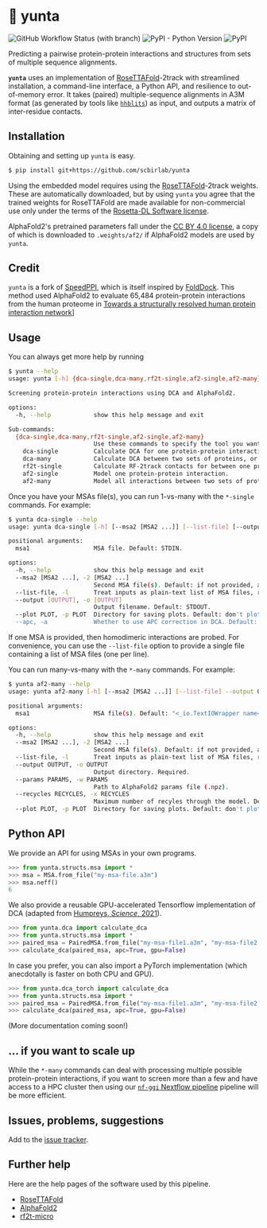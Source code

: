 # 🍐 yunta

![GitHub Workflow Status (with branch)](https://img.shields.io/github/actions/workflow/status/scbirlab/yunta/python-publish.yml)
![PyPI - Python Version](https://img.shields.io/pypi/pyversions/yunta)
![PyPI](https://img.shields.io/pypi/v/yunta)

Predicting a pairwise protein-protein interactions and structures from sets of multiple sequence alignments.

**`yunta`** uses an implementation of [RoseTTAFold](https://github.com/RosettaCommons/RoseTTAFold)-2track with streamlined installation, a command-line interface, a Python API, and resilience to out-of-memory error. It takes (paired) multiple-sequence alignments in A3M format (as generated by tools like [`hhblits`](https://github.com/soedinglab/hh-suite)) as input, and outputs a matrix of inter-residue contacts.

## Installation

Obtaining and setting up `yunta` is easy.

```bash
$ pip install git+https://github.com/scbirlab/yunta
```

Using the embedded model requires using the [RoseTTAFold](https://github.com/RosettaCommons/RoseTTAFold)-2track weights. These are automatically downloaded, but by using `yunta` you agree that the trained weights for RoseTTAFold are made available for non-commercial use only under the terms of the [Rosetta-DL Software license](https://files.ipd.uw.edu/pub/RoseTTAFold/Rosetta-DL_LICENSE.txt).

AlphaFold2's pretrained parameters fall under the [CC BY 4.0 license](https://creativecommons.org/licenses/by/4.0/legalcode), a copy of which is downloaded to `.weights/af2/` if AlphaFold2 models are used by `yunta`.

## Credit

`yunta` is a fork of [SpeedPPI](https://www.biorxiv.org/content/10.1101/2023.04.15.536993v1), which is itself inspired by [FoldDock](https://www.nature.com/articles/s41467-022-28865-w). This method used AlphaFold2 to evaluate 65,484 protein-protein interactions from the human proteome in [Towards a structurally resolved human protein interaction network](https://www.nature.com/articles/s41594-022-00910-8)]

## Usage 

You can always get more help by running

```bash
$ yunta --help
usage: yunta [-h] {dca-single,dca-many,rf2t-single,af2-single,af2-many} ...

Screening protein-protein interactions using DCA and AlphaFold2.

options:
  -h, --help            show this help message and exit

Sub-commands:
  {dca-single,dca-many,rf2t-single,af2-single,af2-many}
                        Use these commands to specify the tool you want to use.
    dca-single          Calculate DCA for one protein-protein interaction.
    dca-many            Calculate DCA between two sets of proteins, or all pairs in one set of proteins.
    rf2t-single         Calculate RF-2track contacts for between one protein and a series of others.
    af2-single          Model one protein-protein interaction.
    af2-many            Model all interactions between two sets of proteins, or all pairs in one set of proteins.
```

Once you have your MSAs file(s), you can run 1-vs-many with the `*-single` commands. For example:

```bash
$ yunta dca-single --help
usage: yunta dca-single [-h] [--msa2 [MSA2 ...]] [--list-file] [--output [OUTPUT]] [--plot PLOT] [--apc] [msa1]

positional arguments:
  msa1                  MSA file. Default: STDIN.

options:
  -h, --help            show this help message and exit
  --msa2 [MSA2 ...], -2 [MSA2 ...]
                        Second MSA file(s). Default: if not provided, all pairwise from msa1.
  --list-file, -l       Treat inputs as plain-text list of MSA files, rather than MSA filenames. Default: treat as MSA filenames.
  --output [OUTPUT], -o [OUTPUT]
                        Output filename. Default: STDOUT.
  --plot PLOT, -p PLOT  Directory for saving plots. Default: don't plot.
  --apc, -a             Whether to use APC correction in DCA. Default: don't apply correction.
```

If one MSA is provided, then homodimeric interactions are probed. For convenience, you can use the `--list-file` option to provide a single file containing a list of MSA files (one per line).

You can run many-vs-many with the `*-many` commands. For example:

```bash
$ yunta af2-many --help
usage: yunta af2-many [-h] [--msa2 [MSA2 ...]] [--list-file] --output OUTPUT [--params PARAMS] [--recycles RECYCLES] [--plot PLOT] [msa1 ...]

positional arguments:
  msa1                  MSA file(s). Default: "<_io.TextIOWrapper name='<stdin>' mode='r' encoding='utf-8'>".

options:
  -h, --help            show this help message and exit
  --msa2 [MSA2 ...], -2 [MSA2 ...]
                        Second MSA file(s). Default: if not provided, all pairwise from msa1.
  --list-file, -l       Treat inputs as plain-text list of MSA files, rather than MSA filenames. Default: treat as MSA filenames.
  --output OUTPUT, -o OUTPUT
                        Output directory. Required.
  --params PARAMS, -w PARAMS
                        Path to AlphaFold2 params file (.npz).
  --recycles RECYCLES, -x RECYCLES
                        Maximum number of recyles through the model. Default: "10".
  --plot PLOT, -p PLOT  Directory for saving plots. Default: don't plot.
```

## Python API

We provide an API for using MSAs in your own programs. 

```python
>>> from yunta.structs.msa import *
>>> msa = MSA.from_file("my-msa-file.a3m")
>>> msa.neff()
6
```

We also provide a reusable GPU-accelerated Tensorflow implementation of DCA (adapted from [Humpreys, _Science_, 2021](https://doi.org/10.1126/science.abm4805)).

```python
>>> from yunta.dca import calculate_dca
>>> from yunta.structs.msa import *
>>> paired_msa = PairedMSA.from_file("my-msa-file1.a3m", "my-msa-file2.a3m")
>>> calculate_dca(paired_msa, apc=True, gpu=False)
```

In case you prefer, you can also import a PyTorch implementation (which anecdotally is faster on both CPU and GPU).

```python
>>> from yunta.dca_torch import calculate_dca
>>> from yunta.structs.msa import *
>>> paired_msa = PairedMSA.from_file("my-msa-file1.a3m", "my-msa-file2.a3m")
>>> calculate_dca(paired_msa, apc=True, gpu=False)
```

(More documentation coming soon!)

## ... if you want to scale up

While the `*-many` commands can deal with processing multiple possible protein-protein interactions, if you want to screen more than a few and have access to a HPC cluster then using our [`nf-ggi` Nextflow pipeline](https://github.com/scbirlab/nf-ggi) pipeline will be more efficient. 

## Issues, problems, suggestions

Add to the [issue tracker](https://www.github.com/scbirlab/yunta/issues).

## Further help

Here are the help pages of the software used by this pipeline.

- [RoseTTAFold](https://github.com/RosettaCommons/RoseTTAFold)
- [AlphaFold2](https://github.com/google-deepmind/alphafold)
- [rf2t-micro](https://github.com/scbirlab/rf2t-micro)